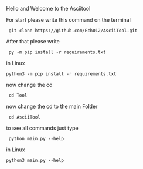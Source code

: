 Hello and Welcome to the Asciitool

For start please write this command on the terminal 

```console
 git clone https://github.com/Ech012/AsciiTool.git
```
After that please write
```console
 py -m pip install -r requirements.txt
```
in Linux 

```cnosole
python3 -m pip install -r requirements.txt
```

now change the cd
```console
 cd Tool
```
now change the cd to the main Folder
```console
 cd AsciiTool
```
 to see all commands just type 

```console
 python main.py --help
```
in Linux 
```console
python3 main.py --help
```
